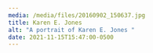 ```yaml
---
media: /media/files/20160902_150637.jpg
title: Karen E. Jones
alt: "A portrait of Karen E. Jones "
date: 2021-11-15T15:47:00-0500
---
```

